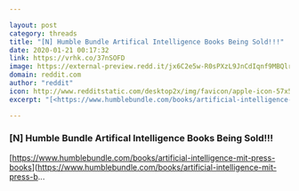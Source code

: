 ```yaml
---

layout: post
category: threads
title: "[N] Humble Bundle Artifical Intelligence Books Being Sold!!!"
date: 2020-01-21 00:17:32
link: https://vrhk.co/37nSOFD
image: https://external-preview.redd.it/jx6C2e5w-R0sPXzL9JnCdIqnf9MBQlrtz5WbONFs4SQ.jpg?width=1200&height=628&auto=webp&s=9c7b948647cff58cb70ede3fc2000e25da09bc20
domain: reddit.com
author: "reddit"
icon: http://www.redditstatic.com/desktop2x/img/favicon/apple-icon-57x57.png
excerpt: "[<https://www.humblebundle.com/books/artificial-intelligence-mit-press-books>](<https://www.humblebundle.com/books/artificial-intelligence-mit-press-b>..."

---
```


### [N] Humble Bundle Artifical Intelligence Books Being Sold!!!

[<https://www.humblebundle.com/books/artificial-intelligence-mit-press-books>](<https://www.humblebundle.com/books/artificial-intelligence-mit-press-b>...